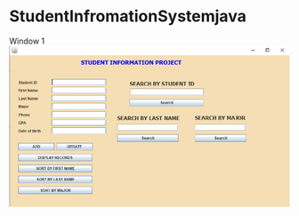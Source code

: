 # StudentInfromationSystemjava
Window 1
![Image not loaded](/Screenshots/StudentInfoSystem.PNG?raw=true "Window 1")
